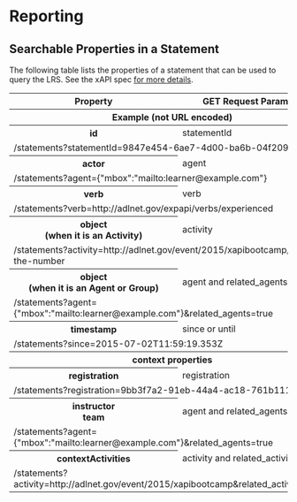 # Reporting


## Searchable Properties in a Statement
The following table lists the properties of a statement that can be used to query the LRS. See the xAPI spec [for more details](https://github.com/adlnet/xAPI-Spec/blob/master/xAPI.md#stmtapiget).
<table>
  <thead>
    <tr><th>Property</th><th>GET Request Parameters</th></tr>
    <tr><th colspan=2>Example (not URL encoded)</th></tr>
  </thead>
  <tbody>
    <tr>
      <th>id</th><td>statementId</td>
    </tr>
    <tr>
      <td colspan=2>/statements?statementId=9847e454-6ae7-4d00-ba6b-04f209171de6</td>
    </tr>
    <tr>
      <th>actor</th><td>agent</td>
    </tr>
    <tr>
      <td colspan=2>/statements?agent={"mbox":"mailto:learner@example.com"}</td>
    </tr>
    <tr>
      <th>verb</th><td>verb</td>
    </tr>
    <tr>
      <td colspan=2>/statements?verb=http://adlnet.gov/expapi/verbs/experienced</td>
    </tr>
    <tr>
      <th>object<br>(when it is an Activity)</th><td>activity</td>
    </tr>
    <tr>
      <td colspan=2>/statements?activity=http://adlnet.gov/event/2015/xapibootcamp/guess-the-number</td>
    </tr>
    <tr>
      <th>object<br>(when it is an Agent or Group)</th><td>agent and related_agents</td>
    </tr>
    <tr>
      <td colspan=2>/statements?agent={"mbox":"mailto:learner@example.com"}&related_agents=true</td>
    </tr>
    <tr>
      <th>timestamp</th><td>since or until</td>
    </tr>
    <tr>
      <td colspan=2>/statements?since=2015-07-02T11:59:19.353Z</td>
    </tr>
    <tr>
      <th colspan=2>context properties</th>
    </tr>
    <tr>
      <th>registration</th><td>registration</td>
    </tr>
    <tr>
      <td colspan=2>/statements?registration=9bb3f7a2-91eb-44a4-ac18-761b11160292</td>
    </tr>
    <tr>
      <th>instructor<br>team</th><td>agent and related_agents</td>
    </tr>
    <tr>
      <td colspan=2>/statements?agent={"mbox":"mailto:learner@example.com"}&related_agents=true</td>
    </tr>
    <tr>
      <th>contextActivities</th><td>activity and related_activities</td>
    </tr>
    <tr>
      <td colspan=2>/statements?activity=http://adlnet.gov/event/2015/xapibootcamp&related_activities=true</td>
    </tr>
  <tbody>
</table>
